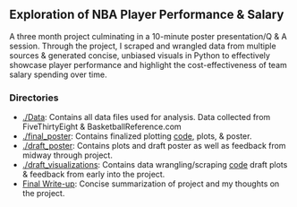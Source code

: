 ## Exploration of NBA Player Performance &amp; Salary

A three month project culminating in a 10-minute poster presentation/Q & A session. Through the project, I scraped and wrangled data from multiple sources & generated concise, unbiased visuals in Python to effectively 
showcase player performance and highlight the cost-effectiveness of team salary spending over time.

### Directories
* [./Data](./Data): Contains all data files used for analysis. Data collected from FiveThirtyEight & BasketballReference.com
* [./final_poster](./final_poster): Contains finalized plotting [code](./final_poster/final_plots.ipynb), plots, & poster. 
* [./draft_poster](./draft_poster): Contains plots and draft poster as well as feedback from midway through project.
* [./draft_visualizations](./draft_visualizations): Contains data wrangling/scraping [code](./draft_visualizations/ContractValuesDataMunging.ipynb) draft plots & feedback from early into the project.
* [Final Write-up](./ManneY_FinalWrite-up): Concise summarization of project and my thoughts on the project. 
